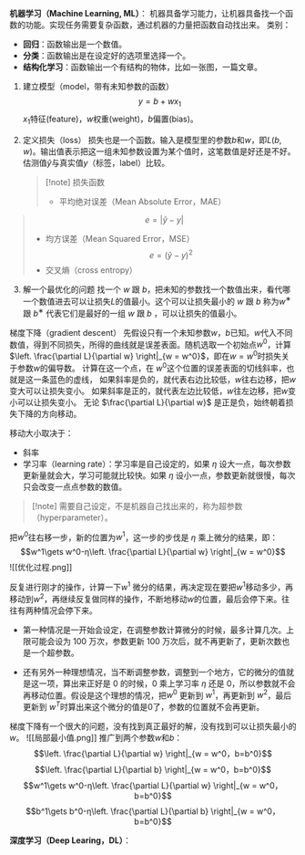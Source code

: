 
**机器学习（Machine Learning, ML）**：
机器具备学习能力，让机器具备找一个函数的功能。实现任务需要复杂函数，通过机器的力量把函数自动找出来。
类别：
- **回归**：函数输出是一个数值。
- **分类**：函数输出是在设定好的选项里选择一个。
- **结构化学习**：函数输出一个有结构的物体，比如一张图，一篇文章。 
  
1.  建立模型（model，带有未知参数的函数）$$y=b+wx_1$$
	$x_1$特征(feature)，$w$权重(weight)，$b$偏置(bias)。

2. 定义损失（loss）
   损失也是一个函数。输入是模型里的参数$b$和$w$，即$L(b,w)$。输出值表示把这一组未知参数设置为某个值时，这笔数值是好还是不好。
   估测值$\hat{y}$与真实值$y$（标签，label）比较。
   
   >[!note]    损失函数
   >- 平均绝对误差（Mean Absolute Error，MAE）
 >$$e=|\hat{y}-y|$$
   >- 均方误差（Mean Squared Error，MSE）
> $$e=(\hat{y}-y)^2$$
   >- 交叉熵（cross entropy） 
   
3. 解一个最优化的问题
  找一个 $w$ 跟 $b$，把未知的参数找一个数值出来，看代哪一个数值进去可以让损失$L$的值最小。这个可以让损失最小的 $w$ 跟 $b$ 称为$w^∗$ 跟 $b^∗$ 代表它们是最好的一组 $w$ 跟 $b$ ，可以让损失的值最小。
  
  梯度下降（gradient descent）
  先假设只有一个未知参数$w$，$b$已知。$w$代入不同数值，得到不同损失，所得的曲线就是误差表面。随机选取一个初始点$w^0$，计算$\left. \frac{\partial L}{\partial w} \right|_{w = w^0}$，即在$w=w^0$时损失关于参数$w$的偏导数。
  计算在这一个点，在 $w^0$这个位置的误差表面的切线斜率，也就是这一条蓝色的虚线，
   如果斜率是负的，就代表右边比较低，$w$往右边移，把$w$变大可以让损失变小。
   如果斜率是正的，就代表左边比较低，$w$往左边移，把$w$变小可以让损失变小。
  无论 $\frac{\partial L}{\partial w}$ 是正是负，始终朝着损失下降的方向移动。
  
  移动大小取决于：
  - 斜率
  - 学习率（learning rate）：学习率是自己设定的，如果 $η$ 设大一点，每次参数更新量就会大，学习可能就比较快。如果 $η$ 设小一点，参数更新就很慢，每次只会改变一点点参数的数值。

  >[!note]  需要自己设定，不是机器自己找出来的，称为超参数（hyperparameter）。

把$w^0$往右移一步，新的位置为$w^1$，这一步的步伐是 $η$ 乘上微分的结果，即：
$$w^1\gets w^0-η\left. \frac{\partial L}{\partial w} \right|_{w = w^0}$$
![[优化过程.png]]

反复进行刚才的操作，计算一下$w^1$ 微分的结果，再决定现在要把$w^1$移动多少，再移动到$w^2$，再继续反复做同样的操作，不断地移动$w$的位置，最后会停下来。往往有两种情况会停下来。

 - 第一种情况是一开始会设定，在调整参数计算微分的时候，最多计算几次。上限可能会设为 100 万次，参数更新 100 万次后，就不再更新了，更新次数也是一个超参数。
   
- 还有另外一种理想情况，当不断调整参数，调整到一个地方，它的微分的值就是这一项，算出来正好是 0 的时候，0 乘上学习率 $η$ 还是 0，所以参数就不会再移动位置。假设是这个理想的情况，把$w^0$ 更新到 $w^1$，再更新到 $w^2$，最后更新到 $w^T$时算出来这个微分的值是0了，参数的位置就不会再更新。
  
梯度下降有一个很大的问题，没有找到真正最好的解，没有找到可以让损失最小的$w$。
![[局部最小值.png]]
推广到两个参数$w$和$b$：
$$\left. \frac{\partial L}{\partial w} \right|_{w = w^0，b=b^0}$$
$$\left. \frac{\partial L}{\partial b} \right|_{w = w^0，b=b^0}$$$$w^1\gets w^0-η\left. \frac{\partial L}{\partial w} \right|_{w = w^0，b=b^0}$$$$b^1\gets b^0-η\left. \frac{\partial L}{\partial b} \right|_{w = w^0，b=b^0}$$


**深度学习（Deep Learing，DL）**：